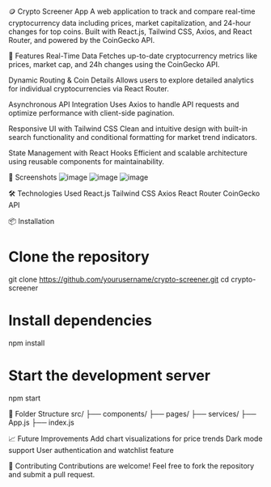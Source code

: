 🪙 Crypto Screener App
A web application to track and compare real-time cryptocurrency data including prices, market capitalization, and 24-hour changes for top coins. Built with React.js, Tailwind CSS, Axios, and React Router, and powered by the CoinGecko API.

🚀 Features
Real-Time Data
Fetches up-to-date cryptocurrency metrics like prices, market cap, and 24h changes using the CoinGecko API.

Dynamic Routing & Coin Details
Allows users to explore detailed analytics for individual cryptocurrencies via React Router.

Asynchronous API Integration
Uses Axios to handle API requests and optimize performance with client-side pagination.

Responsive UI with Tailwind CSS
Clean and intuitive design with built-in search functionality and conditional formatting for market trend indicators.

State Management with React Hooks
Efficient and scalable architecture using reusable components for maintainability.

📸 Screenshots
![image](https://github.com/ser-attachments/assets/a0c357a6-b37b-43ea-b27a-014d720be7aa)
![image](https://github.com/user-attachments/assets/4daffd37-bbab-48e0-8790-dce34d73382d)
![image](https://github.com/user-attachments/assets/ff7d6257-c6cc-4f70-b7d3-5bf9945c1c66)

🛠️ Technologies Used
React.js
Tailwind CSS
Axios
React Router
CoinGecko API

📦 Installation
# Clone the repository
git clone https://github.com/yourusername/crypto-screener.git
cd crypto-screener

# Install dependencies
npm install

# Start the development server
npm start

📁 Folder Structure
src/
├── components/
├── pages/
├── services/
├── App.js
├── index.js


📈 Future Improvements
Add chart visualizations for price trends
Dark mode support
User authentication and watchlist feature

🙌 Contributing
Contributions are welcome! Feel free to fork the repository and submit a pull request.
